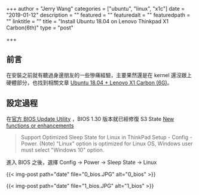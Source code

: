+++
author = "Jerry Wang"
categories = ["ubuntu", "linux", "x1c"]
date = "2019-01-12"
description = ""
featured = ""
featuredalt = ""
featuredpath = ""
linktitle = ""
title = "Install Ubuntu 18.04 on Lenovo Thinkpad X1 Carbon(6th)"
type = "post"

+++


## 前言

在安裝之前就有聽過身邊朋友的一些慘痛經驗，主要果然還是在 kernel 還沒跟上硬體部分，也找到相關文章 [Ubuntu 18.04 + Lenovo X1 Carbon (6G)](https://medium.com/@hkdb/ubuntu-18-04-on-lenovo-x1-carbon-6g-d99d5667d4d5)。

## 設定過程

在[官方 BIOS Update Utility](https://pcsupport.lenovo.com/tw/zh/products/laptops-and-netbooks/thinkpad-x-series-laptops/thinkpad-x1-carbon-6th-gen-type-20kh-20kg/downloads/ds502281) ，BIOS 1.30 版本就已經修復 S3 State
[New functions or enhancements](https://download.lenovo.com/pccbbs/mobiles/n23uj11w.txt)

> Support Optimized Sleep State for Linux in ThinkPad Setup - Config - Power.
  (Note) "Linux" option is optimized for Linux OS, Windows user must select
         "Windows 10" option.

進入 BIOS 之後，選擇 Config -> Power -> Sleep State -> Linux

{{< img-post path="date" file="0_bios.JPG" alt="0_bios" >}}


{{< img-post path="date" file="1_bios.JPG" alt="1_bios" >}}
